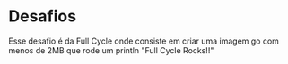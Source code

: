 # Desafios
Esse desafio é da Full Cycle onde consiste
em criar uma imagem go com menos de 2MB que rode 
um println "Full Cycle Rocks!!"